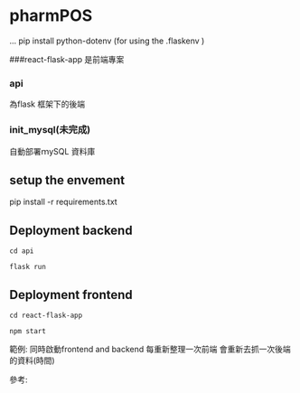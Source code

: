# pharmPOS

...
pip install python-dotenv (for using the .flaskenv )

###react-flask-app 
是前端專案

### api 
為flask 框架下的後端

### init_mysql(未完成)
自動部署ｍySQL 資料庫

## setup the envement
pip install -r requirements.txt 

## Deployment backend
```cd api```

```flask run```

## Deployment frontend
```cd react-flask-app```

```npm start```


範例:
同時啟動frontend and backend
每重新整理一次前端
會重新去抓一次後端的資料(時間)

參考:
